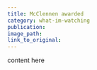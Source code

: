 ```yaml
---
title: McClennen awarded
category: what-im-watching
publication:
image_path:
link_to_original:
---
```

content here